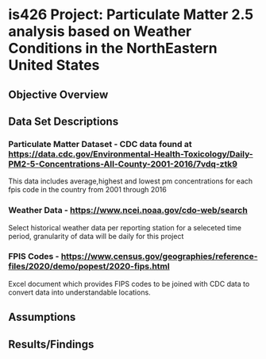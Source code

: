 # is426 Project: Particulate Matter 2.5 analysis based on Weather Conditions in the NorthEastern United States 

## Objective Overview 


## Data Set Descriptions
### Particulate Matter Dataset - CDC data found at https://data.cdc.gov/Environmental-Health-Toxicology/Daily-PM2-5-Concentrations-All-County-2001-2016/7vdq-ztk9

This data includes average,highest and lowest pm concentrations for each fpis code in the country from 2001 through 2016

### Weather Data - https://www.ncei.noaa.gov/cdo-web/search

Select historical weather data per reporting station for a seleceted time period, granularity of data will be daily for this project

### FPIS Codes - https://www.census.gov/geographies/reference-files/2020/demo/popest/2020-fips.html

Excel document which provides FIPS codes to be joined with CDC data to convert data into understandable locations.


## Assumptions 

## Results/Findings
